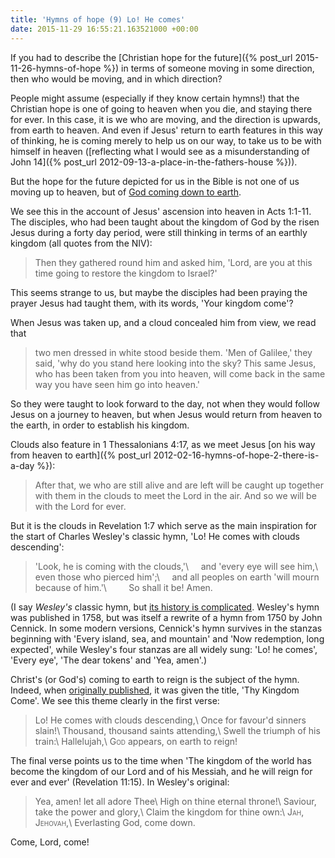 ```yaml
---
title: 'Hymns of hope (9) Lo! He comes'
date: 2015-11-29 16:55:21.163521000 +00:00
---
```

If you had to describe the [Christian hope for the future]({% post_url 2015-11-26-hymns-of-hope %}) in terms of someone moving in some direction, then who would be moving, and in which direction?

People might assume (especially if they know certain hymns!) that the Christian hope is one of going to heaven when you die, and staying there for ever. In this case, it is we who are moving, and the direction is upwards, from earth to heaven. And even if Jesus' return to earth features in this way of thinking, he is coming merely to help us on our way, to take us to be with himself in heaven ([reflecting what I would see as a misunderstanding of John 14]({% post_url 2012-09-13-a-place-in-the-fathers-house %})).

But the hope for the future depicted for us in the Bible is not one of us moving up to heaven, but of [God coming down to earth](http://blog.jakebelder.com/post/the-pattern-of-redemption-is-the-descent-of-god/).

We see this in the account of Jesus' ascension into heaven in Acts 1:1-11. The disciples, who had been taught about the kingdom of God by the risen Jesus during a forty day period, were still thinking in terms of an earthly kingdom (all quotes from the NIV):

> Then they gathered round him and asked him, 'Lord, are you at this time going to restore the kingdom to Israel?'

This seems strange to us, but maybe the disciples had been praying the prayer Jesus had taught them, with its words, 'Your kingdom come'?

When Jesus was taken up, and a cloud concealed him from view, we read that

> two men dressed in white stood beside them. 'Men of Galilee,' they said, 'why do you stand here looking into the sky? This same Jesus, who has been taken from you into heaven, will come back in the same way you have seen him go into heaven.'

So they were taught to look forward to the day, not when they would follow Jesus on a journey to heaven, but when Jesus would return from heaven to the earth, in order to establish his kingdom.

Clouds also feature in 1 Thessalonians 4:17, as we meet Jesus [on his way from heaven to earth]({% post_url 2012-02-16-hymns-of-hope-2-there-is-a-day %}):

> After that, we who are still alive and are left will be caught up together with them in the clouds to meet the Lord in the air. And so we will be with the Lord for ever.

But it is the clouds in Revelation 1:7 which serve as the main inspiration for the start of Charles Wesley's classic hymn, 'Lo! He comes with clouds descending':

> 'Look, he is coming with the clouds,'\\
> &nbsp;&nbsp;&nbsp;&nbsp;and 'every eye will see him,\\
> even those who pierced him';\\
> &nbsp;&nbsp;&nbsp;&nbsp;and all peoples on earth 'will mourn because of him.'\\
> &nbsp;&nbsp;&nbsp;&nbsp;&nbsp;&nbsp;&nbsp;&nbsp;So shall it be! Amen.

(I say _Wesley's_ classic hymn, but [its history is complicated](http://www.hymnary.org/text/lo_he_comes_with_clouds_descending_once#notes). Wesley's hymn was published in 1758, but was itself a rewrite of a hymn from 1750 by John Cennick. In some modern versions, Cennick's hymn survives in the stanzas beginning with 'Every island, sea, and mountain' and 'Now redemption, long expected', while Wesley's four stanzas are all widely sung: 'Lo! he comes', 'Every eye', 'The dear tokens' and 'Yea, amen'.)

Christ's (or God's) coming to earth to reign is the subject of the hymn. Indeed, when [originally published](https://archive.org/stream/intercess00wesl#page/32/mode/2up), it was given the title, 'Thy Kingdom Come'. We see this theme clearly in the first verse:

> Lo! He comes with clouds descending,\\
> Once for favour'd sinners slain!\\
> Thousand, thousand saints attending,\\
> Swell the triumph of his train:\\
> Hallelujah,\\
> G<span style="font-variant:small-caps">od</span> appears, on earth to reign!

The final verse points us to the time when 'The kingdom of the world has become the kingdom of our Lord and of his Messiah, and he will reign for ever and ever' (Revelation 11:15). In Wesley's original:

> Yea, amen! let all adore Thee\\
> High on thine eternal throne!\\
> Saviour, take the power and glory,\\
> Claim the kingdom for thine own:\\
> J<span style="font-variant:small-caps">ah</span>, J<span style="font-variant:small-caps">ehovah</span>,\\
> Everlasting God, come down.

Come, Lord, come!
